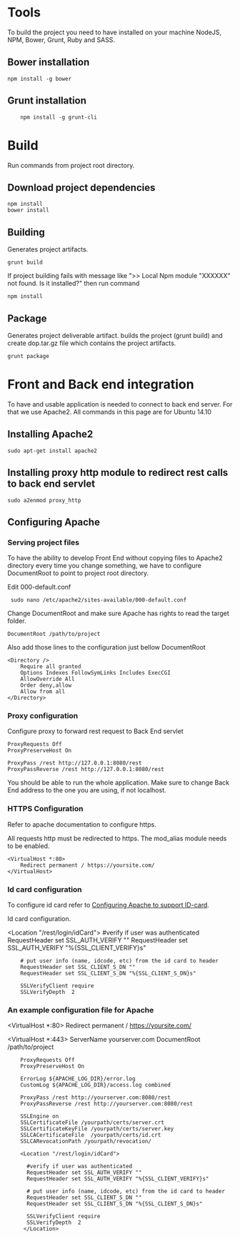 # Tools

To build the project you need to have installed on your machine NodeJS, NPM, Bower, Grunt, Ruby and SASS.

## Bower installation

	npm install -g bower
	
## Grunt installation

        npm install -g grunt-cli


# Build

Run commands from project root directory.

## Download project dependencies

	npm install
	bower install

## Building

Generates project artifacts.

	grunt build

If project building fails with message like ">> Local Npm module "XXXXXX" not found. Is it installed?" then run command

    npm install

## Package

Generates project deliverable artifact. builds the project (grunt build) and create dop.tar.gz file which contains the project artifacts.

	grunt package

# Front and Back end integration

To have and usable application is needed to connect to back end server. For that we use Apache2. All commands in this page are for Ubuntu 14.10

## Installing Apache2

	sudo apt-get install apache2
	
## Installing proxy http module to redirect rest calls to back end servlet

	sudo a2enmod proxy_http
	
## Configuring Apache
### Serving project files

To have the ability to develop Front End without copying files to Apache2 directory every time you change something, we have to configure DocumentRoot to point to project root directory.

Edit 000-default.conf

	 sudo nano /etc/apache2/sites-available/000-default.conf

Change DocumentRoot and make sure Apache has rights to read the target folder.

	DocumentRoot /path/to/project
	
Also add those lines to the configuration just bellow DocumentRoot
		
	<Directory />
        Require all granted
        Options Indexes FollowSymLinks Includes ExecCGI
        AllowOverride All
        Order deny,allow
        Allow from all
    </Directory>

### Proxy configuration

Configure proxy to forward rest request to Back End servlet

	ProxyRequests Off
	ProxyPreserveHost On

	ProxyPass /rest http://127.0.0.1:8080/rest
	ProxyPassReverse /rest http://127.0.0.1:8080/rest

You should be able to run the whole application. Make sure to change Back End address to the one you are using, if not localhost. 

### HTTPS Configuration 

Refer to apache documentation to configure https. 

All requests http must be redirected to https. The mod_alias module needs to be enabled.

	<VirtualHost *:80>
        Redirect permanent / https://yoursite.com/
	</VirtualHost>

### Id card configuration

To configure id card refer to [Configuring Apache to support ID-card](http://www.id.ee/public/Configuring_Apache_web_server_to_support_ID.pdf).

Id card configuration.


  <Location "/rest/login/idCard">
        #verify if user was authenticated
        RequestHeader set SSL_AUTH_VERIFY ""
        RequestHeader set SSL_AUTH_VERIFY "%{SSL_CLIENT_VERIFY}s"

        # put user info (name, idcode, etc) from the id card to header
        RequestHeader set SSL_CLIENT_S_DN ""
        RequestHeader set SSL_CLIENT_S_DN "%{SSL_CLIENT_S_DN}s"

        SSLVerifyClient require
        SSLVerifyDepth  2
  </Location>


### An example configuration file for Apache


  <VirtualHost *:80>
        Redirect permanent / https://yoursite.com/
  </VirtualHost>

  <VirtualHost *:443>
        ServerName yourserver.com
        DocumentRoot /path/to/project

        ProxyRequests Off
        ProxyPreserveHost On

        ErrorLog ${APACHE_LOG_DIR}/error.log
        CustomLog ${APACHE_LOG_DIR}/access.log combined

        ProxyPass /rest http://yourserver.com:8080/rest
        ProxyPassReverse /rest http://yourserver.com:8080/rest

        SSLEngine on
        SSLCertificateFile /yourpath/certs/server.crt
        SSLCertificateKeyFile /yourpath/certs/server.key
        SSLCACertificateFile  /yourpath/certs/id.crt
        SSLCARevocationPath /yourpath/revocation/

        <Location "/rest/login/idCard">

          #verify if user was authenticated
          RequestHeader set SSL_AUTH_VERIFY ""
          RequestHeader set SSL_AUTH_VERIFY "%{SSL_CLIENT_VERIFY}s"

          # put user info (name, idcode, etc) from the id card to header
          RequestHeader set SSL_CLIENT_S_DN ""
          RequestHeader set SSL_CLIENT_S_DN "%{SSL_CLIENT_S_DN}s"

          SSLVerifyClient require
          SSLVerifyDepth  2
         </Location>
  </VirtualHost>

	
